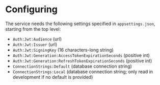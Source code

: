 # Configuring

The service needs the following settings specified in `appsettings.json`, starting from the top level:
- `Auth:Jwt:Audience` (url)
- `Auth:Jwt:Issuer` (url)
- `Auth:Jwt:SigningKey` (16 characters-long string)
- `Auth:Jwt:Generation:AccessTokenExpirationSeconds` (positive int)
- `Auth:Jwt:Generation:RefreshTokenExpirationSeconds` (positive int)
- `ConnectionStrings:Default` (database connection string)
- `ConnectionStrings:Local` (database connection string; only read in development if no default is provided)
